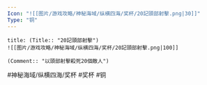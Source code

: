 ```yaml
---
Icon: "![[图片/游戏攻略/神秘海域/纵横四海/奖杯/20記頭部射擊.png|30]]"
Type: "铜"
---
```

```ad-common-bronze-trophy
title: (Title:: "20記頭部射擊")
![[图片/游戏攻略/神秘海域/纵横四海/奖杯/20記頭部射擊.png|100]]

(Comment:: "以頭部射擊殺死20個敵人")
```

#神秘海域/纵横四海/奖杯 #奖杯 #铜
